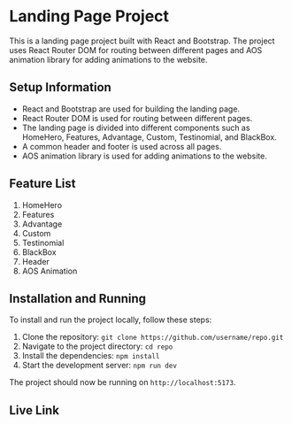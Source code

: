 # Landing Page Project

This is a landing page project built with React and Bootstrap. The project uses React Router DOM for routing between different pages and AOS animation library for adding animations to the website.

## Setup Information

- React and Bootstrap are used for building the landing page.
- React Router DOM is used for routing between different pages.
- The landing page is divided into different components such as HomeHero, Features, Advantage, Custom, Testinomial, and BlackBox.
- A common header and footer is used across all pages.
- AOS animation library is used for adding animations to the website.

## Feature List

1. HomeHero
2. Features
3. Advantage
4. Custom
5. Testinomial
6. BlackBox
7. Header
8. AOS Animation

## Installation and Running

To install and run the project locally, follow these steps:

1. Clone the repository: `git clone https://github.com/username/repo.git`
2. Navigate to the project directory: `cd repo`
3. Install the dependencies: `npm install`
4. Start the development server: `npm run dev`

The project should now be running on `http://localhost:5173`.

## Live Link 